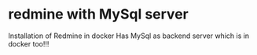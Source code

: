 # redmine with MySql server
Installation of Redmine in docker 
Has MySql as backend server which is in docker too!!!
